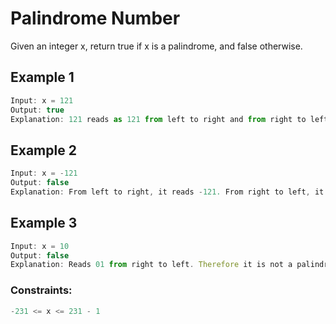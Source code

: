 # Palindrome Number

Given an integer x, return true if x is a palindrome, and false otherwise.

## Example 1

``` js
Input: x = 121
Output: true
Explanation: 121 reads as 121 from left to right and from right to left.
```

## Example 2

``` js
Input: x = -121
Output: false
Explanation: From left to right, it reads -121. From right to left, it becomes 121- Therefore it is not a palindrome.
```

## Example 3

``` js
Input: x = 10
Output: false
Explanation: Reads 01 from right to left. Therefore it is not a palindrome.
```

### Constraints:

``` js
-231 <= x <= 231 - 1
```
